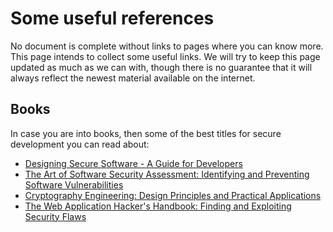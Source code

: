 # Some useful references

No document is complete without links to pages where you can know more. This page intends to collect some useful links. We will try to keep this page updated as much as we can with, though there is no guarantee that it will always reflect the newest material available on the internet.

## Books
In case you are into books, then some of the best titles for secure development you can read about:

- [Designing Secure Software - A Guide for Developers](https://nostarch.com/designing-secure-software)
- [The Art of Software Security Assessment: Identifying and Preventing Software Vulnerabilities](https://www.amazon.com/Art-Software-Security-Assessment-Vulnerabilities/dp/0321444426) 
- [Cryptography Engineering: Design Principles and Practical Applications](https://www.amazon.com/Cryptography-Engineering-Principles-Practical-Applications/dp/0470474246/)
- [The Web Application Hacker's Handbook: Finding and Exploiting Security Flaws](https://www.amazon.com/Web-Application-Hackers-Handbook-Exploiting/dp/1118026470)
 

